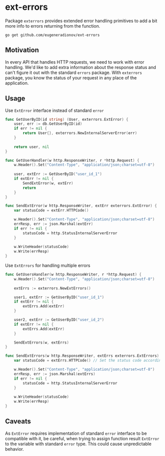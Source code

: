 # ext-errors
Package `exterrors` provides extended error handling primitives to add a bit more info to errors returning from the function.
```
go get github.com/eugeneradionov/ext-errors
```

## Motivation
In every API that handles HTTP requests, we need to work with error handling.
We'd like to add extra information about the response status and can't figure it out with the standard `errors` package.
With `exterrors` package, you know the status of your request in any place of the application.

## Usage
Use `ExtError` interface instead of standard `error`

```go
func GetUserByID(id string) (User, exterrors.ExtError) {
    user, err := db.GetUserByID(id)
    if err != nil {
        return User{}, exterrors.NewInternalServerError(err)
    }
    
    return user, nil
}

func GetUserHandler(w http.ResponseWriter, r *http.Request) {
    w.Header().Set("Content-Type", "application/json;charset=utf-8")    
    
    user, extErr := GetUserByID("user_id_1")
    if extErr != nil {
        SendExtError(w, extErr)
        return
    }
}

func SendExtError(w http.ResponseWriter, extErr exterrors.ExtError) {
    var statusCode = extErr.HTTPCode()

    w.Header().Set("Content-Type", "application/json;charset=utf-8")
    errResp, err := json.Marshal(extErr)
    if err != nil {
        statusCode = http.StatusInternalServerError
    }
    
    w.WriteHeader(statusCode)
    w.Write(errResp)
}
```

Use `ExtErrors` for handling multiple errors
```go
func GetUsersHandler(w http.ResponseWriter, r *http.Request) {
    w.Header().Set("Content-Type", "application/json;charset=utf-8")    
    
    extErrs := exterrors.NewExtErrors()

    user1, extErr := GetUserByID("user_id_1")
    if extErr != nil {
        extErrs.Add(extErr)
    }

    user2, extErr := GetUserByID("user_id_2")
    if extErr != nil {
        extErrs.Add(extErr)
    }

    SendExtErrors(w, extErrs)
}

func SendExtErrors(w http.ResponseWriter, extErrs exterrors.ExtErrors) {
    var statusCode = extErrs.HTTPCode() // Set the status code according to error type

    w.Header().Set("Content-Type", "application/json;charset=utf-8")
    errResp, err := json.Marshal(extErrs)
    if err != nil {
        statusCode = http.StatusInternalServerError
    }
    
    w.WriteHeader(statusCode)
    w.Write(errResp)
}
```

## Caveats
As `ExtError` requires implementation of standard `error` interface to be compatible with it, be careful, when trying to assign function result `ExtError` to the variable with standard `error` type.
This could cause unpredictable behavior.

